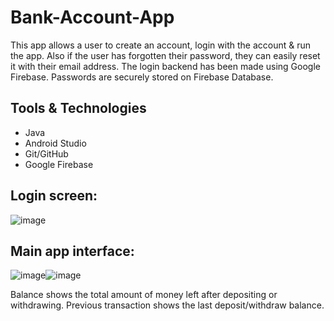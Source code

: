 # Bank-Account-App

This app allows a user to create an account, login with the account & run the app. Also if the user has forgotten their password, they can easily reset it with their email address. The login backend has been made using Google Firebase. Passwords are securely stored on Firebase Database.

## Tools & Technologies

- Java
- Android Studio
- Git/GitHub
- Google Firebase

## Login screen:
![image](https://user-images.githubusercontent.com/58964916/150178998-b0434651-5300-4a58-9be3-fd6cc03eb8fa.png)

## Main app interface:
![image](https://user-images.githubusercontent.com/58964916/150180560-5658fea2-a2da-4127-8609-bc6af75de7ce.png)![image](https://user-images.githubusercontent.com/58964916/150180473-f332843b-63cf-433a-994f-4d856fafd535.png)

Balance shows the total amount of money left after depositing or withdrawing. Previous transaction shows the last deposit/withdraw balance.
